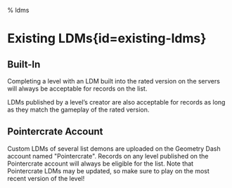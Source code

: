 % ldms

<div class='panel fade js-scroll-anim' data-anim='fade'>

# Existing LDMs{id=existing-ldms}

## Built-In

Completing a level with an LDM built into the rated version on the servers will always be acceptable for records on the list.

LDMs published by a level’s creator are also acceptable for records as long as they match the gameplay of the rated version.

## Pointercrate Account

Custom LDMs of several list demons are uploaded on the Geometry Dash account named "Pointercrate". Records on any level published on the Pointercrate account will always be eligible for the list. Note that Pointercrate LDMs may be updated, so make sure to play on the most recent version of the level!

</div>
